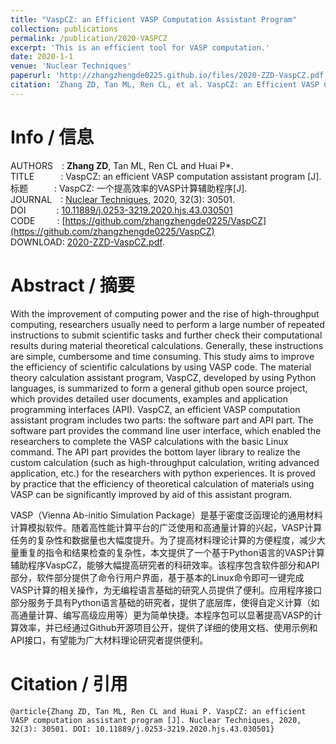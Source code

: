 ```yaml
---
title: "VaspCZ: an Efficient VASP Computation Assistant Program"
collection: publications
permalink: /publication/2020-VASPCZ
excerpt: 'This is an efficient tool for VASP computation.'
date: 2020-1-1
venue: 'Nuclear Techniques'
paperurl: 'http://zhangzhengde0225.github.io/files/2020-ZZD-VaspCZ.pdf'
citation: 'Zhang ZD, Tan ML, Ren CL, et al. VaspCZ: an Efficient VASP Computation Assistant Program [J]. <i>Nuclear Techniques</i>, 2020, 32(3): 30501.'
---
```


# Info / 信息
AUTHORS&ensp;&ensp;: 
**Zhang ZD**, Tan ML, Ren CL and Huai P\*.
<br>TITLE&ensp;&ensp;&ensp;&ensp;&ensp;&ensp;: 
VaspCZ: an efficient VASP computation assistant program [J].
<br>标题&ensp;&ensp;&ensp;&ensp;&ensp;&ensp;: 
VaspCZ: 一个提高效率的VASP计算辅助程序[J].
<br>JOURNAL&ensp;&ensp;: 
[Nuclear Techniques](https://navi.cnki.net/knavi/journals/HJSU/detail), 2020, 32(3): 30501.
<br>DOI&ensp;&ensp;&ensp;&ensp;&ensp;&ensp;&ensp;: 
[10.11889/j.0253-3219.2020.hjs.43.030501](https://doi.org/10.11889/j.0253-3219.2020.hjs.43.030501) 
<br>CODE&ensp;&ensp;&ensp;&ensp;&ensp;: 
[https://github.com/zhangzhengde0225/VaspCZ](https://github.com/zhangzhengde0225/VaspCZ)
<br>DOWNLOAD: 
[2020-ZZD-VaspCZ.pdf](http://zhangzhengde0225.github.io/files/2020-ZZD-VaspCZ.pdf).

# Abstract / 摘要
With the improvement of computing power and the rise of high-throughput computing, researchers usually need to perform a large number of repeated instructions to submit scientific tasks and further check their computational results during material theoretical calculations. Generally, these instructions are simple, cumbersome and time consuming.
This study aims to improve the efficiency of scientific calculations by using VASP code.
The material theory calculation assistant program, VaspCZ, developed by using Python languages, is summarized to form a general github open source project, which provides detailed user documents, examples and application programming interfaces (API).
VaspCZ, an efficient VASP computation assistant program includes two parts: the software part and API part. The software part provides the command line user interface, which enabled the researchers to complete the VASP calculations with the basic Linux command. The API part provides the bottom layer library to realize the custom calculation (such as high-throughput calculation, writing advanced application, etc.) for the researchers with python experiences.
It is proved by practice that the efficiency of theoretical calculation of materials using VASP can be significantly improved by aid of this assistant program.

VASP（Vienna Ab-initio Simulation Package）是基于密度泛函理论的通用材料计算模拟软件。随着高性能计算平台的广泛使用和高通量计算的兴起，VASP计算任务的复杂性和数据量也大幅度提升。为了提高材料理论计算的方便程度，减少大量重复的指令和结果检查的复杂性，本文提供了一个基于Python语言的VASP计算辅助程序VaspCZ，能够大幅提高研究者的科研效率。该程序包含软件部分和API部分，软件部分提供了命令行用户界面，基于基本的Linux命令即可一键完成VASP计算的相关操作，为无编程语言基础的研究人员提供了便利。应用程序接口部分服务于具有Python语言基础的研究者，提供了底层库，使得自定义计算（如高通量计算、编写高级应用等）更为简单快捷。本程序包可以显著提高VASP的计算效率，并已经通过Github开源项目公开，提供了详细的使用文档、使用示例和API接口，有望能为广大材料理论研究者提供便利。

# Citation / 引用
```
@article{Zhang ZD, Tan ML, Ren CL and Huai P. VaspCZ: an efficient VASP computation assistant program [J]. Nuclear Techniques, 2020, 32(3): 30501. DOI: 10.11889/j.0253-3219.2020.hjs.43.030501}
```
